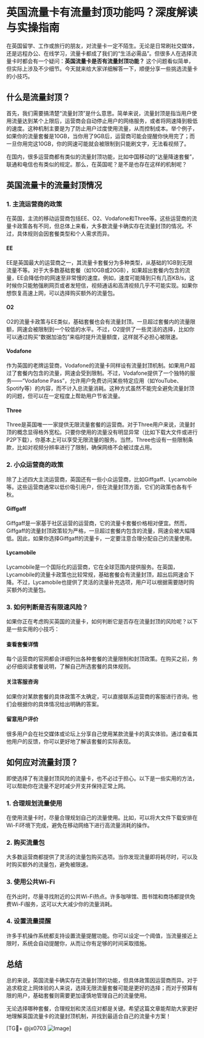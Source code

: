 # 英国流量卡有流量封顶功能吗？深度解读与实操指南

在英国留学、工作或旅行的朋友，对流量卡一定不陌生。无论是日常刷社交媒体，还是远程办公、在线学习，流量卡都成了我们的“生活必需品”。但很多人在选择流量卡时都会有一个疑问：**英国流量卡是否有流量封顶功能？** 这个问题看似简单，但实际上涉及不少细节。今天就来给大家详细解答一下，顺便分享一些挑选流量卡的小技巧。

## 什么是流量封顶？

首先，我们需要搞清楚“流量封顶”是什么意思。简单来说，流量封顶是指当用户使用流量达到某个上限后，运营商会自动停止用户的网络服务，或者将网速降到极低的速度。这种机制主要是为了防止用户过度使用流量，从而控制成本。举个例子，如果你的流量套餐是10GB，当你用了9GB后，运营商可能会提醒你快用完了；而一旦你用完这10GB，你的网速可能就会被限制到只能刷文字，无法看视频了。

在国内，很多运营商都有类似的流量封顶功能，比如中国移动的“达量降速套餐”，联通和电信也有类似的规定。那么，在英国呢？是不是也存在这样的机制呢？

## 英国流量卡的流量封顶情况

### 1. 主流运营商的政策

在英国，主流的移动运营商包括EE、O2、Vodafone和Three等。这些运营商的流量卡政策各有不同，但总体上来看，大多数流量卡确实存在流量封顶的情况。不过，具体规则会因套餐类型和个人需求而异。

#### EE
EE是英国最大的运营商之一，其流量卡套餐分为多种类型，从基础的1GB到无限流量不等。对于大多数基础套餐（如10GB或20GB），如果超出套餐内包含的流量，EE会降低你的网速至非常慢的速度。例如，速度可能降到只有几百KB/s，这时候你只能勉强刷网页或者发短信，视频通话和高清视频几乎不可能实现。如果你想恢复高速上网，可以选择购买额外的流量包。

#### O2
O2的流量卡政策与EE类似，基础套餐也会有流量封顶。一旦超过套餐内的流量限额，网速会被限制到一个较低的水平。不过，O2提供了一些灵活的选择，比如你可以通过购买“数据加油包”来临时提升流量额度，这样就不必担心被限速。

#### Vodafone
作为英国的老牌运营商，Vodafone的流量卡同样设有流量封顶机制。如果用户超过了套餐内包含的流量，网速会受到限制。不过，Vodafone提供了一个独特的服务——“Vodafone Pass”，允许用户免费访问某些特定应用（如YouTube、Spotify等）的内容，而不计入总流量消耗。这种方式虽然不能完全避免流量封顶的问题，但可以在一定程度上帮助用户节省流量。

#### Three
Three是英国唯一一家提供无限流量套餐的运营商。对于Three用户来说，流量封顶的概念显得格外宽松。只要你使用的流量没有明显异常（比如下载大文件或进行P2P下载），你基本上可以享受无限流量的服务。当然，Three也设有一些限制条款，比如对视频分辨率进行了限制，确保网络不会被过度占用。

### 2. 小众运营商的政策

除了上述四大主流运营商，英国还有一些小众运营商，比如Giffgaff、Lycamobile等。这些运营商通常以低价吸引用户，但在流量封顶方面，它们的政策也各有千秋。

#### Giffgaff
Giffgaff是一家基于社区运营的运营商，它的流量卡套餐价格相对便宜。然而，Giffgaff的流量封顶政策较为严格，一旦超过套餐内包含的流量，网速会被大幅降低。因此，如果你选择Giffgaff的流量卡，一定要注意合理分配自己的流量使用。

#### Lycamobile
Lycamobile是一个国际化的运营商，它在全球范围内提供服务。在英国，Lycamobile的流量卡政策也比较常规，基础套餐会有流量封顶，超出后网速会下降。不过，Lycamobile也提供了灵活的流量补充选项，用户可以根据需要随时购买额外的流量包。

### 3. 如何判断是否有限速风险？

如果你正在考虑购买英国的流量卡，如何判断它是否存在流量封顶的风险呢？以下是一些实用的小技巧：

#### 查看套餐详情
每个运营商的官网都会详细列出各种套餐的流量限制和封顶政策。在购买之前，务必仔细阅读套餐说明，了解自己所选套餐的具体规则。

#### 关注客服咨询
如果你对某款套餐的具体政策不太确定，可以直接联系运营商的客服进行咨询。他们会根据你的具体情况给出明确的答案。

#### 留意用户评价
很多用户会在社交媒体或论坛上分享自己使用某款流量卡的真实体验。通过查看其他用户的反馈，你可以更好地了解该套餐的实际表现。

## 如何应对流量封顶？

即使选择了有流量封顶风险的流量卡，也不必过于担心。以下是一些实用的方法，可以帮助你在流量不足时减少开支并保持正常上网。

### 1. 合理规划流量使用
在使用流量卡时，尽量合理规划自己的流量使用。比如，可以将大文件下载安排在Wi-Fi环境下完成，避免在移动网络下进行高流量消耗的操作。

### 2. 购买流量包
大多数运营商都提供了灵活的流量包购买选项。当你发现流量即将耗尽时，可以及时购买额外的流量包，避免被限速。

### 3. 使用公共Wi-Fi
在外出时，尽量寻找附近的公共Wi-Fi热点。许多咖啡馆、图书馆和商场都提供免费Wi-Fi服务，这可以大大减少你的流量消耗。

### 4. 设置流量提醒
许多手机操作系统都支持设置流量提醒功能。你可以设定一个阈值，当流量接近上限时，系统会自动提醒你，从而让你有足够的时间采取措施。

## 总结

总的来说，英国流量卡确实存在流量封顶的功能，但具体政策因运营商而异。对于追求稳定上网体验的人来说，选择无限流量套餐可能是更好的选择；而对于预算有限的用户，基础套餐则需要更加谨慎地管理自己的流量使用。

无论选择哪种套餐，合理规划和灵活应对都是关键。希望这篇文章能帮助大家更好地理解英国流量卡的流量封顶机制，并找到最适合自己的流量卡方案！

[TG💪+ @jx0703 ![Image](https://github.com/user-attachments/assets/dbca1d08-cadb-493c-b0ec-ad6f7a83f270)]